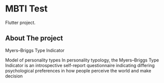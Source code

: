 # MBTI Test

Flutter project.

## About The project

Myers–Briggs Type Indicator

Model of personality types
In personality typology, the Myers–Briggs Type Indicator is an introspective self-report questionnaire indicating differing psychological preferences in how people perceive the world and make decision

